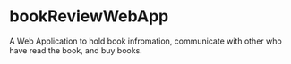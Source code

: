 # bookReviewWebApp
A Web Application to hold book infromation, communicate with other who have read the book, and buy books.
